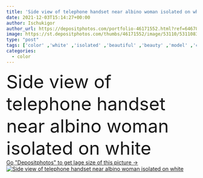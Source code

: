 ```yaml
---
title: 'Side view of telephone handset near albino woman isolated on white'
date: 2021-12-03T15:14:27+00:00
author: Ischukigor
author_url: https://depositphotos.com/portfolio-46171552.html?ref=64678756
image: https://st.depositphotos.com/thumbs/46171552/image/53110/531108336/api_thumb_450.jpg?forcejpeg=true
type: "post"
tags: ['color' ,'white' ,'isolated' ,'beautiful' ,'beauty' ,'model' ,'caucasian' ,'style' ,'retro' ,'vintage' ,'fashion' ,'stylish' ,'woman' ,'phone' ,'telephone' ,'trendy' ,'blonde' ,'profile' ,'attractive' ,'unusual' ,'posing' ,'appearance' ,'fashionable' ,'albino' ,'handset' ,'blouse' ,'albinism' ,'guipure' ,'side view' ,'copy space' ,'one person' ,'Studio Shot' ,'young adult' ,'Fashion Shoot' ]
categories: 
  - color
---
```

<div aling="center">
            <font size="60"> Side view of telephone handset near albino woman isolated on white</font>   
</div>
<div>
    <a href='https://st.depositphotos.com/thumbs/46171552/image/53110/531108336/api_thumb_450.jpg?forcejpeg=true?ref=64678756' target=_blank > Go "Depositphotos" to get lage size of this picture ->
        <img href='https://st.depositphotos.com/thumbs/46171552/image/53110/531108336/api_thumb_450.jpg?forcejpeg=true?ref=64678756' src='https://st.depositphotos.com/46171552/53110/i/950/depositphotos_531108336-stock-photo-side-view-telephone-handset-albino.jpg?forcejpeg=true' alt='Side view of telephone handset near albino woman isolated on white' >
    </a>
</div>
